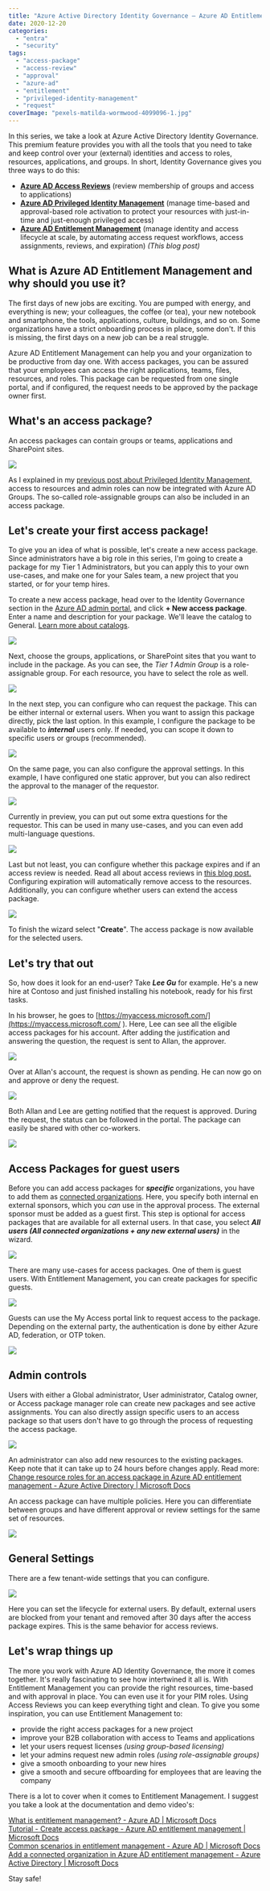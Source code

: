 ```yaml
---
title: "Azure Active Directory Identity Governance – Azure AD Entitlement Management"
date: 2020-12-20
categories: 
  - "entra"
  - "security"
tags: 
  - "access-package"
  - "access-review"
  - "approval"
  - "azure-ad"
  - "entitlement"
  - "privileged-identity-management"
  - "request"
coverImage: "pexels-matilda-wormwood-4099096-1.jpg"
---
```


In this series, we take a look at Azure Active Directory Identity Governance. This premium feature provides you with all the tools that you need to take and keep control over your (external) identities and access to roles, resources, applications, and groups. In short, Identity Governance gives you three ways to do this:

- **[Azure AD Access Reviews](https://janbakker.tech/active-directory-identity-governance-access-reviews/)** (review membership of groups and access to applications)
- **[Azure AD Privileged Identity Management](https://janbakker.tech/active-directory-identity-governance-privileged-identity-management/)** (manage time-based and approval-based role activation to protect your resources with just-in-time and just-enough privileged access) 
- **[Azure AD Entitlement Management](https://janbakker.tech/azure-active-directory-identity-governance-azure-ad-entitlement-management/)** (manage identity and access lifecycle at scale, by automating access request workflows, access assignments, reviews, and expiration) _(This blog post)_

## What is Azure AD Entitlement Management and why should you use it?

The first days of new jobs are exciting. You are pumped with energy, and everything is new; your colleagues, the coffee (or tea), your new notebook and smartphone, the tools, applications, culture, buildings, and so on. Some organizations have a strict onboarding process in place, some don't. If this is missing, the first days on a new job can be a real struggle.

Azure AD Entitlement Management can help you and your organization to be productive from day one. With access packages, you can be assured that your employees can access the right applications, teams, files, resources, and roles. This package can be requested from one single portal, and if configured, the request needs to be approved by the package owner first.

## What's an access package?

An access packages can contain groups or teams, applications and SharePoint sites.

![](/assets/images/image-25.png)

As I explained in my [previous post about Privileged Identity Management](https://janbakker.tech/active-directory-identity-governance-privileged-identity-management/), access to resources and admin roles can now be integrated with Azure AD Groups. The so-called role-assignable groups can also be included in an access package.

## Let's create your first access package!

To give you an idea of what is possible, let's create a new access package. Since administrators have a big role in this series, I'm going to create a package for my Tier 1 Administrators, but you can apply this to your own use-cases, and make one for your Sales team, a new project that you started, or for your temp hires.

To create a new access package, head over to the Identity Governance section in the [Azure AD admin portal](https://portal.azure.com/#blade/Microsoft_AAD_ERM/DashboardBlade/elmEntitlement), and click **\+ New access package**. Enter a name and description for your package. We'll leave the catalog to General. [Learn more about catalogs](https://docs.microsoft.com/en-us/azure/active-directory/governance/entitlement-management-catalog-create).

![](/assets/images/image-26.png)

Next, choose the groups, applications, or SharePoint sites that you want to include in the package. As you can see, the _Tier 1 Admin Group_ is a role-assignable group. For each resource, you have to select the role as well.

![](/assets/images/image-27.png)

In the next step, you can configure who can request the package. This can be either internal or external users. When you want to assign this package directly, pick the last option. In this example, I configure the package to be available to **_internal_** users only. If needed, you can scope it down to specific users or groups (recommended).

![](/assets/images/1967-20-12-2020.png)

On the same page, you can also configure the approval settings. In this example, I have configured one static approver, but you can also redirect the approval to the manager of the requestor.

![](/assets/images/1968-20-12-2020.png)

Currently in preview, you can put out some extra questions for the requestor. This can be used in many use-cases, and you can even add multi-language questions.

![](/assets/images/1969-20-12-2020.png)

Last but not least, you can configure whether this package expires and if an access review is needed. Read all about access reviews in [this blog post](https://janbakker.tech/active-directory-identity-governance-access-reviews/)[.](https://janbakker.tech/active-directory-identity-governance-access-reviews/) Configuring expiration will automatically remove access to the resources. Additionally, you can configure whether users can extend the access package.

![](/assets/images/1970-20-12-2020.png)

To finish the wizard select "**Create**". The access package is now available for the selected users.

## Let's try that out

So, how does it look for an end-user? Take **_Lee Gu_** for example. He's a new hire at Contoso and just finished installing his notebook, ready for his first tasks.

In his browser, he goes to [https://myaccess.microsoft.com/](https://myaccess.microsoft.com/ ). Here, Lee can see all the eligible access packages for his account. After adding the justification and answering the question, the request is sent to Allan, the approver.

![](/assets/images/1981-20-12-2020.png)

Over at Allan's account, the request is shown as pending. He can now go on and approve or deny the request.

![](/assets/images/1977-20-12-2020.png)

Both Allan and Lee are getting notified that the request is approved. During the request, the status can be followed in the portal. The package can easily be shared with other co-workers.

![](/assets/images/image-28.png)

## Access Packages for guest users

Before you can add access packages for **_specific_** organizations, you have to add them as [connected organizations](https://docs.microsoft.com/en-us/azure/active-directory/governance/entitlement-management-organization). Here, you specify both internal en external sponsors, which you _can_ use in the approval process. The external sponsor must be added as a guest first. This step is optional for access packages that are available for all external users. In that case, you select **_All users (All connected organizations + any new external users)_** in the wizard.

![](/assets/images/image-32.png)

There are many use-cases for access packages. One of them is guest users. With Entitlement Management, you can create packages for specific guests.

![](/assets/images/image-31.png)

Guests can use the My Access portal link to request access to the package. Depending on the external party, the authentication is done by either Azure AD, federation, or OTP token.

![](/assets/images/image-34.png)

## Admin controls

Users with either a Global administrator, User administrator, Catalog owner, or Access package manager role can create new packages and see active assignments. You can also directly assign specific users to an access package so that users don't have to go through the process of requesting the access package.

![](/assets/images/image-29.png)

An administrator can also add new resources to the existing packages. Keep note that it can take up to 24 hours before changes apply. Read more: [Change resource roles for an access package in Azure AD entitlement management - Azure Active Directory | Microsoft Docs](https://docs.microsoft.com/en-us/azure/active-directory/governance/entitlement-management-access-package-resources#when-changes-are-applied)

An access package can have multiple policies. Here you can differentiate between groups and have different approval or review settings for the same set of resources.

![](/assets/images/image-30.png)

## General Settings

There are a few tenant-wide settings that you can configure.

![](/assets/images/image-35.png)

Here you can set the lifecycle for external users. By default, external users are blocked from your tenant and removed after 30 days after the access package expires. This is the same behavior for access reviews.

## Let's wrap things up

The more you work with Azure AD Identity Governance, the more it comes together. It's really fascinating to see how intertwined it all is. With Entitlement Management you can provide the right resources, time-based and with approval in place. You can even use it for your PIM roles. Using Access Reviews you can keep everything tight and clean. To give you some inspiration, you can use Entitlement Management to:

- provide the right access packages for a new project
- improve your B2B collaboration with access to Teams and applications
- let your users request licenses _(using group-based licensing)_
- let your admins request new admin roles _(using role-assignable groups)_
- give a smooth onboarding to your new hires
- give a smooth and secure offboarding for employees that are leaving the company

There is a lot to cover when it comes to Entitlement Management. I suggest you take a look at the documentation and demo video's:

[What is entitlement management? - Azure AD | Microsoft Docs](https://docs.microsoft.com/en-us/azure/active-directory/governance/entitlement-management-overview)  
[Tutorial - Create access package - Azure AD entitlement management | Microsoft Docs](https://docs.microsoft.com/en-us/azure/active-directory/governance/entitlement-management-access-package-first)  
[Common scenarios in entitlement management - Azure AD | Microsoft Docs](https://docs.microsoft.com/en-us/azure/active-directory/governance/entitlement-management-scenarios)  
[Add a connected organization in Azure AD entitlement management - Azure Active Directory | Microsoft Docs](https://docs.microsoft.com/en-us/azure/active-directory/governance/entitlement-management-organization)

Stay safe!
